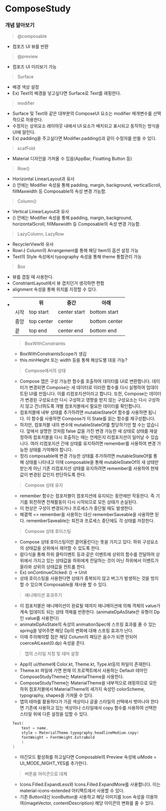 # ComposeStudy

### 개념 알아보기
> @composable
* 컴포즈 UI 뷰를 반환
> @preview
* 컴포즈 UI 미리보기 가능

> Surface
* 배경 색상 설정
* Ex) Text의 배경을 넣고싶다면 Surface로 Text를 래핑한다.

> modifier
* Surface 및 Text와 같은 대부분의 ComposeUI 요소는 modifier 매개변수를 선택적으로 허용한다.
* 수정자는 상위요소 레이아웃 내에서 UI 요소가 배치되고 표시되고 동작하는 방식을 UI에 알린다.
* Ex) padding을 주고싶다면 Modifier.padding()과 같이 수정자를 만들 수 있다.

> scafFold
* Material 디자인을 가져올 수 있음(AppBar, Floatting Button 등)


> Row()
* Horizontal LinearLayout과 유사 
* () 안에는 Modifier 속성을 통해 padding, margin, background, verticalScroll, fillMaxwidth 등 Composable의 속성 변경 가능함.

> Column()
* Vertical LinearLayout과 유사
* () 안에는 Modifier 속성을 통해 padding, margin, background, horizontalScroll, fillMaxwidth 등 Composable의 속성 변경 가능함.

> LazyColumn, LazyRow
* RecyclerView와 유사
* Row나 Column의 Arrangement를 통해 해당 Item의 옵션 설정 가능
* Text의 Style 속성에서 typography 속성을 통해 theme 통합관리 가능

> Box
* 뷰를 겹칠 때 사용한다.
* ConstriantLayout에서 뷰 겹치던거 생각하면 편함
* alignment 속성을 통해 위치를 지정할 수 있다.
* <table>
    <tr>
        <th> </th>
        <th>위</th>
        <th>중간</th>
        <th>아래</th>
    </tr>
    <tr>
        <td>시작</td>
        <td>top start</td>
        <td>center start</td>
        <td>bottom start</td>
    </tr>
    <tr>
        <td>중앙</td>
        <td>top center</td>
        <td>center</td>
        <td>bottom center</td>
    </tr>
    <tr>
        <td>끝</td>
        <td>top end</td>
        <td>center end</td>
        <td>bottom end</td>
    </tr>
 </table>



> BoxWithConstraints
* BoxWithConstraintsScope가 생김
* this.minHeight 또는 width 등을 통해 해상도별 대응 가능?


> Compose에서의 상태
* Compose 앱은 구성 가능한 함수를 호출하여 데이터를 UI로 변환합니다. 데이터가 변경되면 Compose는 새 데이터로 이러한 함수를 다시 실행하여 업데이트된 UI를 만듭니다. 이를 리컴포지션이라고 합니다. 또한, Compose는 데이터가 변경된 구성요소만 다시 구성하고 영향을 받지 않는 구성요소는 다시 구성하지 않고 건너뛰도록 개별 컴포저블에서 필요한 데이터를 확인합니다.
* 컴포저블에 내부 상태를 추가하려면 mutableStateOf 함수를 사용하면 됩니다. 이 함수를 사용하면 Compose가 이 State를 읽는 함수를 재구성합니다.
* 하지만, 컴포저블 내의 변수에 mutableStateOf를 할당하기만 할 수는 없습니다. 앞에서 설명한 것처럼 false 값을 가진 변경 가능한 새 상태로 상태를 재설정하여 컴포저블을 다시 호출하는 때는 언제든지 리컴포지션이 일어날 수 있습니다.
여러 리컴포지션 간에 상태를 유지하려면 remember를 사용하여 변경 가능한 상태를 기억해야 합니다.
* 정리 composable에 변경 가능한 상태를 추가하려면 mutableStateOf를 통해 상태를 나타내고 이때 composable을 통해 mutableStateOf의 새 상태만 받는게 아닌 기존 리컴포지션 상태를 유지하려면 remember를 사용하여 현재 값이 변경된 값인지 판단하도록 한다.

> Compose 상태 유지
* remember 함수는 컴포저블이 컴포지션에 유지되는 동안에만 작동한다. 즉 기기를 회전하면 전체활동이 다시 시작되므로 모든 상태가 손실된다.
* 이 현상은 구성이 변경되거나 프로세스가 중단될 때도 발생한다.
* 해결책 => remember을 사용하는 대신 rememberSaveable을 사용하면 된다. rememberSaveable는 회전과 프로세스 중단에도 각 상태를 저장한다.

> Compose 상태 호이스팅
* Compose 상태 호이스팅이란 끌어올린다는 뜻을 가지고 있다. 하위 구성요소의 상태값을 상위에서 제어할 수 있도록 한다.
* 람다식을 통해 하위 클릭이벤트 등과 같은 이벤트에 상위의 함수를 전달하여 상위에서 가지고 있는 상태값을 하위에게 전달하는 것이 아닌 하위에서 이벤트가 올라와 상위의 상태값을 컨트롤 한다.
* Ex) onContinueClicked: () -> Unit
* 상태 호이스팅을 사용한다면 상태가 중복되지 않고 버그가 발생하는 것을 방지할 수 있으며 Composable을 재사용 할 수 있다.

> 애니메이션 효과주기
* 이 컴포저블은 애니메이션이 완료될 때까지 애니메이션에 의해 객체의 value가 계속 업데이트 되는 상태 객체를 반환한다. (animateDpAsState은 유형이 Dp인 value를 사용한다)
* animateDpAsState의 속성의 animationSpec에 스프링 효과를 줄 수 있는 spring을 넣어주면 해당 Dp의 변화에 대해 스프링 효과가 난다.
* 이때 주의해야할 점은 해당 Column의 패딩은 음수가 되면 안되어 coerceAtLeast(0.dp) 속성을 준다.

> 앱의 스타일 지정 및 테마 설정
* App의 ui/theme에 Color.kt, Theme.kt, Type.kt등의 파일이 존재한다.
* Theme.kt 파일에 가면 현재 이 프로젝트에서 사용하는 Default 테마인 ComposeStudyTheme는 MaterialTheme을 사용한다.
* ComposeStudyTheme는 MaterialTheme을 내부적으로 래핑하므로 모든 하위 컴포저블에서 MaterialTheme의 세가지 속성인 colorScheme, typography, shapes을 가져올 수 있다.
* 앱의 테마를 활용하다가 가끔 색상이나 글꼴 스타일의 선택에서 벗어나야 한다면 기존에 사용하고 있는 색상이나 스타일에서 copy 함수를 사용하여 선택한 스타일 위에 다른 설정을 입할 수 있다.
```kotlin
Text(
    text = name,
    style = MaterialTheme.typography.headlineMedium.copy(
    fontWeight = FontWeight.ExtraBold
    )
)
```
* 야간모드 활성화를 하고싶다면 Composable의 Preview 속성에 uiMode = UI_MODE_NIGHT_YES를 추가한다.


> 버튼을 아이콘으로 대체
* Icons.Filled.ExpandLess와 Icons.Filled.ExpandMore를 사용합니다. 이는 material-icons-extended 아티팩트에서 사용할 수 있다.
* 기존 Button대신 IconButton을 사용하고 해당 이미지를 Icon 속성을 이용하여(imageVector, contentDescription) 해당 아이콘의 변화를 줄 수 있다.
